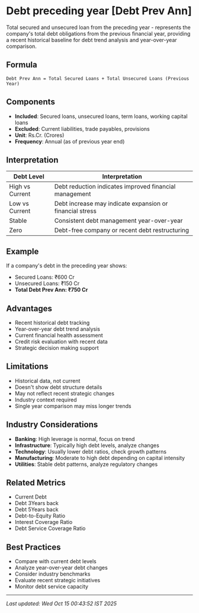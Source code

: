 # Debt preceding year [Debt Prev Ann]

Total secured and unsecured loan from the preceding year - represents the company's total debt obligations from the previous financial year, providing a recent historical baseline for debt trend analysis and year-over-year comparison.

## Formula
```text
Debt Prev Ann = Total Secured Loans + Total Unsecured Loans (Previous Year)
```

## Components
- **Included**: Secured loans, unsecured loans, term loans, working capital loans
- **Excluded**: Current liabilities, trade payables, provisions
- **Unit**: Rs.Cr. (Crores)
- **Frequency**: Annual (as of previous year end)

## Interpretation
| Debt Level | Interpretation |
|------------|----------------|
| High vs Current | Debt reduction indicates improved financial management |
| Low vs Current | Debt increase may indicate expansion or financial stress |
| Stable | Consistent debt management year-over-year |
| Zero | Debt-free company or recent debt restructuring |

## Example
If a company's debt in the preceding year shows:
- Secured Loans: ₹600 Cr
- Unsecured Loans: ₹150 Cr
- **Total Debt Prev Ann: ₹750 Cr**

## Advantages
- Recent historical debt tracking
- Year-over-year debt trend analysis
- Current financial health assessment
- Credit risk evaluation with recent data
- Strategic decision making support

## Limitations
- Historical data, not current
- Doesn't show debt structure details
- May not reflect recent strategic changes
- Industry context required
- Single year comparison may miss longer trends

## Industry Considerations
- **Banking**: High leverage is normal, focus on trend
- **Infrastructure**: Typically high debt levels, analyze changes
- **Technology**: Usually lower debt ratios, check growth patterns
- **Manufacturing**: Moderate to high debt depending on capital intensity
- **Utilities**: Stable debt patterns, analyze regulatory changes

## Related Metrics
- Current Debt
- Debt 3Years back
- Debt 5Years back
- Debt-to-Equity Ratio
- Interest Coverage Ratio
- Debt Service Coverage Ratio

## Best Practices
- Compare with current debt levels
- Analyze year-over-year debt changes
- Consider industry benchmarks
- Evaluate recent strategic initiatives
- Monitor debt service capacity

---
*Last updated: Wed Oct 15 00:43:52 IST 2025*
